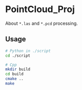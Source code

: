 # PointCloud_Proj
About `*.las` and `*.pcd` processing.

## Usage
``` bash
# Python in ./script
cd ./script

# Cpp
mkdir build
cd build
cmake ..
make
```